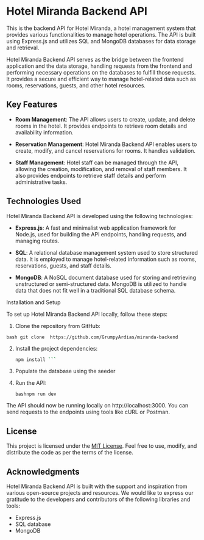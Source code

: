 # Hotel Miranda Backend API

This is the backend API for Hotel Miranda, a hotel management system that provides various functionalities to manage hotel operations. The API is built using Express.js and utilizes SQL and MongoDB databases for data storage and retrieval.

Hotel Miranda Backend API serves as the bridge between the frontend application and the data storage, handling requests from the frontend and performing necessary operations on the databases to fulfill those requests. It provides a secure and efficient way to manage hotel-related data such as rooms, reservations, guests, and other hotel resources.

## Key Features

- **Room Management**: The API allows users to create, update, and delete rooms in the hotel. It provides endpoints to retrieve room details and availability information.

- **Reservation Management**: Hotel Miranda Backend API enables users to create, modify, and cancel reservations for rooms. It handles validation.


- **Staff Management**: Hotel staff can be managed through the API, allowing the creation, modification, and removal of staff members. It also provides endpoints to retrieve staff details and perform administrative tasks.

## Technologies Used

Hotel Miranda Backend API is developed using the following technologies:

- **Express.js**: A fast and minimalist web application framework for Node.js, used for building the API endpoints, handling requests, and managing routes.

- **SQL**: A relational database management system used to store structured data. It is employed to manage hotel-related information such as rooms, reservations, guests, and staff details.

- **MongoDB**: A NoSQL document database used for storing and retrieving unstructured or semi-structured data. MongoDB is utilized to handle data that does not fit well in a traditional SQL database schema.

Installation and Setup

To set up Hotel Miranda Backend API locally, follow these steps:

   
1. Clone the repository from GitHub:

 ```bash git clone  https://github.com/GrumpyArdias/miranda-backend ```

2. Install the project dependencies:

    ```bash cd hotel-miranda-backend
    npm install ```

3. Populate the database using the seeder

4. Run the API:

    ```bashnpm run dev ```

The API should now be running locally on http://localhost:3000. You can send requests to the endpoints using tools like cURL or Postman.

## License

This project is licensed under the [MIT License](LICENSE). Feel free to use, modify, and distribute the code as per the terms of the license.

## Acknowledgments

Hotel Miranda Backend API is built with the support and inspiration from various open-source projects and resources. We would like to express our gratitude to the developers and contributors of the following libraries and tools:

- Express.js
- SQL database
- MongoDB